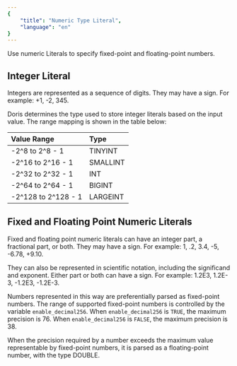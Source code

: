 ```yaml
---
{
    "title": "Numeric Type Literal",
    "language": "en"
}
---
```


<!-- 
Licensed to the Apache Software Foundation (ASF) under one
or more contributor license agreements.  See the NOTICE file
distributed with this work for additional information
regarding copyright ownership.  The ASF licenses this file
to you under the Apache License, Version 2.0 (the
"License"); you may not use this file except in compliance
with the License.  You may obtain a copy of the License at

  http://www.apache.org/licenses/LICENSE-2.0

Unless required by applicable law or agreed to in writing,
software distributed under the License is distributed on an
"AS IS" BASIS, WITHOUT WARRANTIES OR CONDITIONS OF ANY
KIND, either express or implied.  See the License for the
specific language governing permissions and limitations
under the License.
-->


Use numeric Literals to specify fixed-point and floating-point numbers.

## Integer Literal

Integers are represented as a sequence of digits. They may have a sign. For example: +1, -2, 345.

Doris determines the type used to store integer literals based on the input value. The range mapping is shown in the table below:

| Value Range         | Type     |
| :------------------ | :------- |
| -2^8 to 2^8 - 1     | TINYINT  |
| -2^16 to 2^16 - 1   | SMALLINT |
| -2^32 to 2^32 - 1   | INT      |
| -2^64 to 2^64 - 1   | BIGINT   |
| -2^128 to 2^128 - 1 | LARGEINT |

## Fixed and Floating Point Numeric Literals

Fixed and floating point numeric literals can have an integer part, a fractional part, or both. They may have a sign. For example: 1, .2, 3.4, -5, -6.78, +9.10.

They can also be represented in scientific notation, including the significand and exponent. Either part or both can have a sign. For example: 1.2E3, 1.2E-3, -1.2E3, -1.2E-3.

Numbers represented in this way are preferentially parsed as fixed-point numbers. The range of supported fixed-point numbers is controlled by the variable `enable_decimal256`. When `enable_decimal256` is `TRUE`, the maximum precision is 76. When `enable_decimal256` is `FALSE`, the maximum precision is 38.

When the precision required by a number exceeds the maximum value representable by fixed-point numbers, it is parsed as a floating-point number, with the type DOUBLE.
